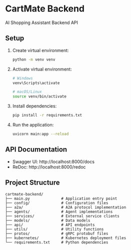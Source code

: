 # CartMate Backend

AI Shopping Assistant Backend API

## Setup

1. Create virtual environment:
   ```bash
   python -m venv venv
   ```

2. Activate virtual environment:
   ```bash
   # Windows
   venv\Scripts\activate
   
   # macOS/Linux
   source venv/bin/activate
   ```

3. Install dependencies:
   ```bash
   pip install -r requirements.txt
   ```

4. Run the application:
   ```bash
   uvicorn main:app --reload
   ```

## API Documentation

- Swagger UI: http://localhost:8000/docs
- ReDoc: http://localhost:8000/redoc

## Project Structure

```
cartmate-backend/
├── main.py              # Application entry point
├── config/              # Configuration files
├── a2a/                 # A2A protocol implementation
├── agents/              # Agent implementations
├── services/            # External service clients
├── models/              # Data models
├── api/                 # API endpoints
├── utils/               # Utility functions
├── protos/              # gRPC protobuf files
├── kubernetes/          # Kubernetes deployment files
└── requirements.txt     # Python dependencies
```